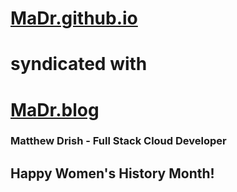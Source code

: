 # [MaDr.github.io](https://MaDrCloudDev.github.io)
# syndicated with
# [MaDr.blog](https://MaDr.blog)
### Matthew Drish - Full Stack Cloud Developer
## Happy Women's History Month!
